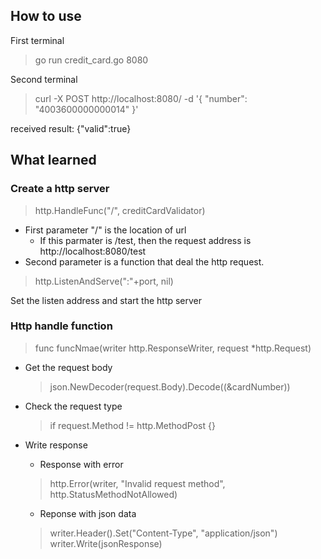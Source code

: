 ## How to use
First terminal
> go run credit_card.go 8080

Second terminal
> curl -X POST http://localhost:8080/ -d '{ "number": "4003600000000014" }' 

received result: {"valid":true}

## What learned
### Create a http server
> http.HandleFunc("/", creditCardValidator)

- First parameter "/" is the location of url
    - If this parmater is /test, then the request address is http://localhost:8080/test 
- Second parameter is a function that deal the http request.

> http.ListenAndServe(":"+port, nil)

Set the listen address and start the http server

### Http handle function
> func funcNmae(writer http.ResponseWriter, request *http.Request)

- Get the request body
   > json.NewDecoder(request.Body).Decode((&cardNumber))

- Check the request type
    > if request.Method != http.MethodPost {}

- Write response 
    - Response with error
    > http.Error(writer, "Invalid request method", http.StatusMethodNotAllowed)

    - Reponse with json data
    > writer.Header().Set("Content-Type", "application/json")
	writer.Write(jsonResponse)
